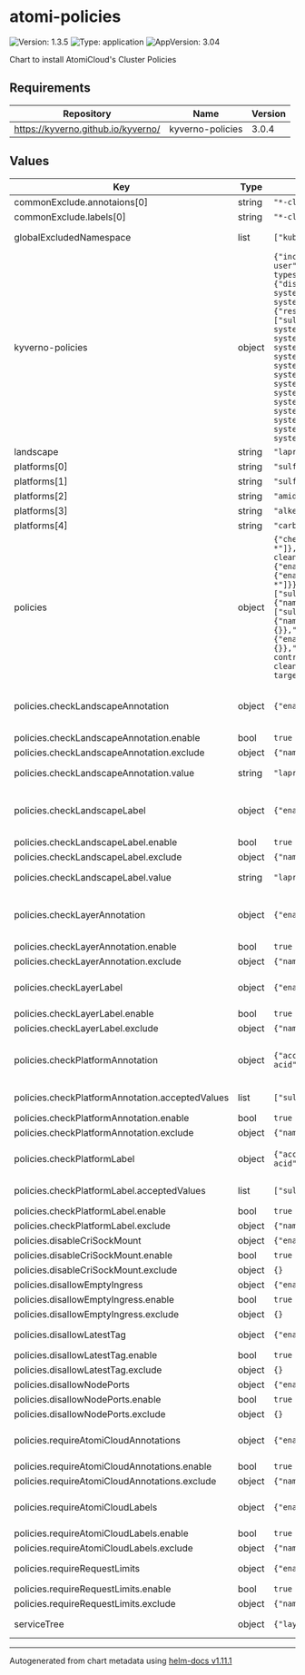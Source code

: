 # atomi-policies

![Version: 1.3.5](https://img.shields.io/badge/Version-1.3.5-informational?style=flat-square) ![Type: application](https://img.shields.io/badge/Type-application-informational?style=flat-square) ![AppVersion: 3.04](https://img.shields.io/badge/AppVersion-3.04-informational?style=flat-square)

Chart to install AtomiCloud's Cluster Policies

## Requirements

| Repository | Name | Version |
|------------|------|---------|
| https://kyverno.github.io/kyverno/ | kyverno-policies | 3.0.4 |

## Values

| Key | Type | Default | Description |
|-----|------|---------|-------------|
| commonExclude.annotaions[0] | string | `"*-cleanup-controller-*"` |  |
| commonExclude.labels[0] | string | `"*-cleanup-controller-*"` |  |
| globalExcludedNamespace | list | `["kube-system"]` | Namespace to exclude globally |
| kyverno-policies | object | `{"includeRestrictedPolicies":["disallow-privilege-escalation","require-run-as-non-root-user","require-run-as-nonroot","restrict-volume-types"],"podSecuritySeverity":"medium","podSecurityStandard":"baseline","policyExclude":{"disallow-capabilities":{"any":[{"resources":{"namespaces":["kube-system"]}}]},"disallow-host-namespaces":{"any":[{"resources":{"namespaces":["kube-system"]}}]},"disallow-host-path":{"any":[{"resources":{"namespaces":["kube-system"]}},{"resources":{"names":["*-container-logs-collector*"],"namespaces":["sulfoxide"]}}]},"disallow-host-ports":{"any":[{"resources":{"namespaces":["kube-system"]}}]},"disallow-host-process":{"any":[{"resources":{"namespaces":["kube-system"]}}]},"disallow-privilege-escalation":{"any":[{"resources":{"namespaces":["kube-system"]}}]},"disallow-privileged-containers":{"any":[{"resources":{"namespaces":["kube-system"]}}]},"disallow-proc-mount":{"any":[{"resources":{"namespaces":["kube-system"]}}]},"disallow-selinux":{"any":[{"resources":{"namespaces":["kube-system"]}}]},"require-run-as-non-root-user":{"any":[{"resources":{"namespaces":["kube-system"]}}]},"require-run-as-nonroot":{"any":[{"resources":{"namespaces":["kube-system"]}}]},"restrict-apparmor-profiles":{"any":[{"resources":{"namespaces":["kube-system"]}}]},"restrict-seccomp":{"any":[{"resources":{"namespaces":["kube-system"]}}]},"restrict-seccomp-strict":{"any":[{"resources":{"namespaces":["kube-system"]}}]},"restrict-sysctls":{"any":[{"resources":{"namespaces":["kube-system"]}}]},"restrict-volume-types":{"any":[{"resources":{"namespaces":["kube-system"]}}]}},"validationFailureAction":"Audit"}` | Official Kyverno Policies. See [Kyverno Policies](https://github.com/kyverno/kyverno/tree/main/charts/kyverno-policies) |
| landscape | string | `"lapras"` |  |
| platforms[0] | string | `"sulfoxide"` |  |
| platforms[1] | string | `"sulfone"` |  |
| platforms[2] | string | `"amide"` |  |
| platforms[3] | string | `"alkene"` |  |
| platforms[4] | string | `"carboxlic-acid"` |  |
| policies | object | `{"checkLandscapeAnnotation":{"enable":true,"exclude":{"names":["*-cleanup-controller-*"]},"value":"lapras"},"checkLandscapeLabel":{"enable":true,"exclude":{"names":["*-cleanup-controller-*"]},"value":"lapras"},"checkLayerAnnotation":{"enable":true,"exclude":{"names":["*-cleanup-controller-*"]}},"checkLayerLabel":{"enable":true,"exclude":{"names":["*-cleanup-controller-*"]}},"checkPlatformAnnotation":{"acceptedValues":["sulfoxide","sulfone","amide","alkene","carboxlic-acid"],"enable":true,"exclude":{"names":["*-cleanup-controller-*"]}},"checkPlatformLabel":{"acceptedValues":["sulfoxide","sulfone","amide","alkene","carboxlic-acid"],"enable":true,"exclude":{"names":["*-cleanup-controller-*"]}},"disableCriSockMount":{"enable":true,"exclude":{}},"disallowEmptyIngress":{"enable":true,"exclude":{}},"disallowLatestTag":{"enable":true,"exclude":{}},"disallowNodePorts":{"enable":true,"exclude":{}},"requireAtomiCloudAnnotations":{"enable":true,"exclude":{"names":["*-cleanup-controller-*"]}},"requireAtomiCloudLabels":{"enable":true,"exclude":{"names":["*-cleanup-controller-*"]}},"requireRequestLimits":{"enable":true,"exclude":{"names":["*-target-allocator-targetallocator-*"]}}}` | Configure Policies |
| policies.checkLandscapeAnnotation | object | `{"enable":true,"exclude":{"names":["*-cleanup-controller-*"]},"value":"lapras"}` | Check if landscape annotation (atomi.cloud/landscape) value is correct |
| policies.checkLandscapeAnnotation.enable | bool | `true` | Enable this policy |
| policies.checkLandscapeAnnotation.exclude | object | `{"names":["*-cleanup-controller-*"]}` | Exclusion rules |
| policies.checkLandscapeAnnotation.value | string | `"lapras"` | The correct landscape value |
| policies.checkLandscapeLabel | object | `{"enable":true,"exclude":{"names":["*-cleanup-controller-*"]},"value":"lapras"}` | Check if landscape label (atomi.cloud/landscape) value is correct |
| policies.checkLandscapeLabel.enable | bool | `true` | Enable this policy |
| policies.checkLandscapeLabel.exclude | object | `{"names":["*-cleanup-controller-*"]}` | Exclusion rules |
| policies.checkLandscapeLabel.value | string | `"lapras"` | The correct landscape value |
| policies.checkLayerAnnotation | object | `{"enable":true,"exclude":{"names":["*-cleanup-controller-*"]}}` | Check if layer annotation (atomi.cloud/layer) value is between 0 - 2 |
| policies.checkLayerAnnotation.enable | bool | `true` | Enable this policy |
| policies.checkLayerAnnotation.exclude | object | `{"names":["*-cleanup-controller-*"]}` | Exclusion rules |
| policies.checkLayerLabel | object | `{"enable":true,"exclude":{"names":["*-cleanup-controller-*"]}}` | Check if layer label (atomi.cloud/layer) value is between 0 - 2 |
| policies.checkLayerLabel.enable | bool | `true` | Enable this policy |
| policies.checkLayerLabel.exclude | object | `{"names":["*-cleanup-controller-*"]}` | Exclusion rules |
| policies.checkPlatformAnnotation | object | `{"acceptedValues":["sulfoxide","sulfone","amide","alkene","carboxlic-acid"],"enable":true,"exclude":{"names":["*-cleanup-controller-*"]}}` | Check if platform annotation (atomi.cloud/platform) value is correct |
| policies.checkPlatformAnnotation.acceptedValues | list | `["sulfoxide","sulfone","amide","alkene","carboxlic-acid"]` | The correct platform value |
| policies.checkPlatformAnnotation.enable | bool | `true` | Enable this policy |
| policies.checkPlatformAnnotation.exclude | object | `{"names":["*-cleanup-controller-*"]}` | Exclusion rules |
| policies.checkPlatformLabel | object | `{"acceptedValues":["sulfoxide","sulfone","amide","alkene","carboxlic-acid"],"enable":true,"exclude":{"names":["*-cleanup-controller-*"]}}` | Check if platform label (atomi.cloud/platform) value is correct |
| policies.checkPlatformLabel.acceptedValues | list | `["sulfoxide","sulfone","amide","alkene","carboxlic-acid"]` | The correct platform value |
| policies.checkPlatformLabel.enable | bool | `true` | Enable this policy |
| policies.checkPlatformLabel.exclude | object | `{"names":["*-cleanup-controller-*"]}` | Exclusion rules |
| policies.disableCriSockMount | object | `{"enable":true,"exclude":{}}` | Prevent CRI Sock Mount |
| policies.disableCriSockMount.enable | bool | `true` | Enable this policy |
| policies.disableCriSockMount.exclude | object | `{}` | Exclusion rules |
| policies.disallowEmptyIngress | object | `{"enable":true,"exclude":{}}` | Disallow empty ingress |
| policies.disallowEmptyIngress.enable | bool | `true` | Enable this policy |
| policies.disallowEmptyIngress.exclude | object | `{}` | Exclusion rules |
| policies.disallowLatestTag | object | `{"enable":true,"exclude":{}}` | Disallow latest tag for docker images |
| policies.disallowLatestTag.enable | bool | `true` | Enable this policy |
| policies.disallowLatestTag.exclude | object | `{}` | Exclusion rules |
| policies.disallowNodePorts | object | `{"enable":true,"exclude":{}}` | Disallow node ports |
| policies.disallowNodePorts.enable | bool | `true` | Enable this policy |
| policies.disallowNodePorts.exclude | object | `{}` | Exclusion rules |
| policies.requireAtomiCloudAnnotations | object | `{"enable":true,"exclude":{"names":["*-cleanup-controller-*"]}}` | Require annotations in AtomiCloud's Service tree |
| policies.requireAtomiCloudAnnotations.enable | bool | `true` | Enable this policy |
| policies.requireAtomiCloudAnnotations.exclude | object | `{"names":["*-cleanup-controller-*"]}` | Exclusion rules |
| policies.requireAtomiCloudLabels | object | `{"enable":true,"exclude":{"names":["*-cleanup-controller-*"]}}` | Require labels in AtomiCloud's Service tree |
| policies.requireAtomiCloudLabels.enable | bool | `true` | Enable this policy |
| policies.requireAtomiCloudLabels.exclude | object | `{"names":["*-cleanup-controller-*"]}` | Exclusion rules |
| policies.requireRequestLimits | object | `{"enable":true,"exclude":{"names":["*-target-allocator-targetallocator-*"]}}` | Require pods to have request and limits |
| policies.requireRequestLimits.enable | bool | `true` | Enable this policy |
| policies.requireRequestLimits.exclude | object | `{"names":["*-target-allocator-targetallocator-*"]}` | Exclusion rules |
| serviceTree | object | `{"layer":"1","module":"policies","platform":"sulfoxide","service":"sodium"}` | AtomiCloud Service Tree. See [ServiceTree](https://atomicloud.larksuite.com/wiki/OkfJwTXGFiMJkrk6W3RuwRrZs64?theme=DARK&contentTheme=DARK#MHw5d76uDo2tBLx86cduFQMRsBb) |

----------------------------------------------
Autogenerated from chart metadata using [helm-docs v1.11.1](https://github.com/norwoodj/helm-docs/releases/v1.11.1)